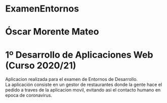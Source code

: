 # ExamenEntornos
# Óscar Morente Mateo
# 1º Desarrollo de Aplicaciones Web (Curso 2020/21)

Aplicacion realizada para el examen de Entornos de Desarrollo.<br />
La aplicación consiste en un gestor de restaurantes donde la gente hace el pedido a traves de la aplicacion movil, evitando asi el contacto humano en epoca de coronavirus.<br />
